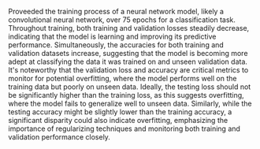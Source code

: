 Proveeded the training process of a neural network model, likely a convolutional neural network, over 75 epochs for a classification task.
Throughout training, both training and validation losses steadily decrease, indicating that the model is learning and improving its predictive performance. 
Simultaneously, the accuracies for both training and validation datasets increase, suggesting that the model is becoming more adept at classifying the data 
it was trained on and unseen validation data. It's noteworthy that the validation loss and accuracy are critical metrics to monitor
for potential overfitting, where the model performs well on the training data but poorly on unseen data. Ideally, the testing loss should not be
significantly higher than the training loss, as this suggests overfitting, where the model fails to generalize well to unseen data. Similarly, while the testing accuracy might be 
slightly lower than the training accuracy, a significant disparity could also indicate overfitting, emphasizing the importance of regularizing techniques and monitoring both training 
and validation performance closely.
